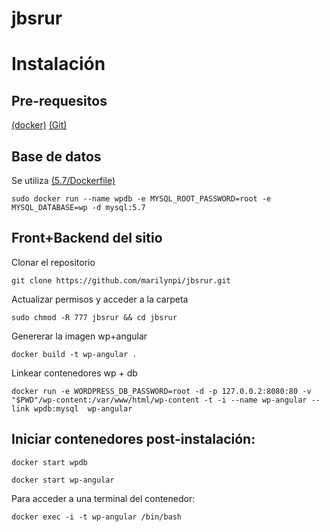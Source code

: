 # jbsrur
Instalación
===========

Pre-requesitos
--------------

[(docker)](https://www.docker.com/ " (docker)")
[(Git)](https://git-scm.com/ " (Git)")

Base de datos
-------------

Se utiliza [(5.7/Dockerfile)](https://hub.docker.com/_/mysql/ " (5.7/Dockerfile)")


`sudo docker run --name wpdb -e MYSQL_ROOT_PASSWORD=root -e MYSQL_DATABASE=wp -d mysql:5.7` 


Front+Backend del sitio
-----------------------
Clonar el repositorio

`git clone https://github.com/marilynpi/jbsrur.git`

Actualizar permisos y acceder a la carpeta

`sudo chmod -R 777 jbsrur && cd jbsrur`

Genererar la imagen wp+angular

`docker build -t wp-angular .`

Linkear contenedores wp + db

`docker run -e WORDPRESS_DB_PASSWORD=root -d -p 127.0.0.2:8080:80 -v "$PWD"/wp-content:/var/www/html/wp-content -t -i --name wp-angular --link wpdb:mysql  wp-angular`

Iniciar contenedores post-instalación:
-------------------------------------

`docker start wpdb`

`docker start wp-angular`

Para acceder a una terminal del contenedor: 

`docker exec -i -t wp-angular /bin/bash`
